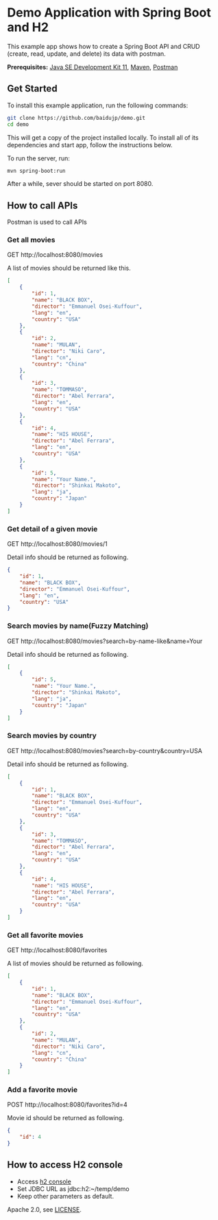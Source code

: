 # Demo Application with Spring Boot and H2
 
This example app shows how to create a Spring Boot API and CRUD (create, read, update, and delete) its data with postman.

**Prerequisites:** [Java SE Development Kit 11](https://www.oracle.com/jp/java/technologies/javase-jdk11-downloads.html), [Maven](https://maven.apache.org/), [Postman](https://www.postman.com/downloads/)



## Get Started

To install this example application, run the following commands:

```bash
git clone https://github.com/baidujp/demo.git
cd demo
```

This will get a copy of the project installed locally. To install all of its dependencies and start app, follow the instructions below.

To run the server, run:
 
```bash
mvn spring-boot:run
```

After a while, sever should be started on port 8080.

## How to call APIs

Postman is used to call APIs

### Get all movies

GET http://localhost:8080/movies

A list of movies should be returned like this.
``` json
[
    {
        "id": 1,
        "name": "BLACK BOX",
        "director": "Emmanuel Osei-Kuffour",
        "lang": "en",
        "country": "USA"
    },
    {
        "id": 2,
        "name": "MULAN",
        "director": "Niki Caro",
        "lang": "cn",
        "country": "China"
    },
    {
        "id": 3,
        "name": "TOMMASO",
        "director": "Abel Ferrara",
        "lang": "en",
        "country": "USA"
    },
    {
        "id": 4,
        "name": "HIS HOUSE",
        "director": "Abel Ferrara",
        "lang": "en",
        "country": "USA"
    },
    {
        "id": 5,
        "name": "Your Name.",
        "director": "Shinkai Makoto",
        "lang": "ja",
        "country": "Japan"
    }
]
```

### Get detail of a given movie

GET http://localhost:8080/movies/1

Detail info should be returned as following.
``` json
{
    "id": 1,
    "name": "BLACK BOX",
    "director": "Emmanuel Osei-Kuffour",
    "lang": "en",
    "country": "USA"
}
```
### Search movies by name(Fuzzy Matching)

GET http://localhost:8080/movies?search=by-name-like&name=Your

Detail info should be returned as following.
``` json
[
    {
        "id": 5,
        "name": "Your Name.",
        "director": "Shinkai Makoto",
        "lang": "ja",
        "country": "Japan"
    }
]
```

### Search movies by country

GET http://localhost:8080/movies?search=by-country&country=USA

Detail info should be returned as following.
``` json
[
    {
        "id": 1,
        "name": "BLACK BOX",
        "director": "Emmanuel Osei-Kuffour",
        "lang": "en",
        "country": "USA"
    },
    {
        "id": 3,
        "name": "TOMMASO",
        "director": "Abel Ferrara",
        "lang": "en",
        "country": "USA"
    },
    {
        "id": 4,
        "name": "HIS HOUSE",
        "director": "Abel Ferrara",
        "lang": "en",
        "country": "USA"
    }
]
```

### Get all favorite movies

GET http://localhost:8080/favorites

A list of movies should be returned as following.
``` json
[
    {
        "id": 1,
        "name": "BLACK BOX",
        "director": "Emmanuel Osei-Kuffour",
        "lang": "en",
        "country": "USA"
    },
    {
        "id": 2,
        "name": "MULAN",
        "director": "Niki Caro",
        "lang": "cn",
        "country": "China"
    }
]
```

### Add a favorite movie

POST http://localhost:8080/favorites?id=4

Movie id should be returned as following.
``` json
{
    "id": 4
}
```

## How to access H2 console

* Access [h2 console](http://localhost:8080/h2)
* Set JDBC URL as jdbc:h2:~/temp/demo
* Keep other parameters as default.

Apache 2.0, see [LICENSE](LICENSE).
